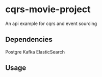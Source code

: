 # cqrs-movie-project
An api example for cqrs and event sourcing

## Dependencies
Postgre 
Kafka
ElasticSearch

## Usage


